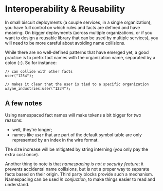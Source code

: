 # Interoperability & Reusability

In small biscuit deployments (a couple services, in a single
organization), you have full control on which rules and facts are
defined and have meaning. On bigger deployments (across multiple
organizations, or if you want to design a reusable library that can
be used by multiple services), you will need to be more careful
about avoiding name collisions.

While there are no well-defined patterns that have emerged yet,
a good practice is to prefix fact names with the organization name,
separated by a colon (`:`). So for instance:

```
// can collide with other facts
user("1234");

// makes it clear that the user is tied to a specific organization
wayne_industries:user("1234");
```

## A few notes

Using namespaced fact names will make tokens a bit bigger for two reasons:

- well, they're longer;
- names like `user` that are part of the default symbol table are only
  represented by an index in the wire format.

The size increase will be mitigated by string interning (you only pay the extra
cost once).

Another thing to note is that _namespacing is not a security feature_: it prevents
accidental name collisions, but is not a proper way to separate facts based on
their origin. Third party blocks provide such a mechanism. Namespacing can be
used _in conjuction_, to make things easier to read and understand.
